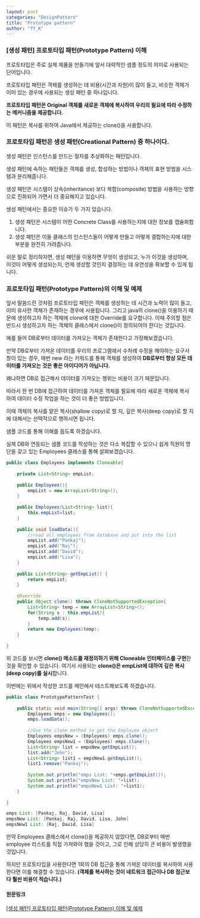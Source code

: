 ```yaml
---
layout: post
categories: "DesignPattern"
title: "Prototype pattern"
author: "TY_K"
---
```


### [생성 패턴] 프로토타입 패턴(Prototype Pattern) 이해

프로토타입은 주로 실제 제품을 만들기에 앞서 대략적인 샘플 정도의 의미로 사용되는 단어입니다.

프로토타입 패턴은 객체를 생성하는 데 비용(시간과 자원)이 많이 들고, 비슷한 객체가 이미 있는 경우에 사용되는 생성 패턴 중 하나입니다.

**프로토타입 패턴은 Original 객체를 새로운 객체에 복사하여 우리의 필요에 따라 수정하는 메커니즘을 제공합니다.**

이 패턴은 복사를 위하여 Java에서 제공하는 clone()을 사용합니다.

### 프로토타입 패턴은 생성 패턴(Creational Pattern) 중 하나이다.

생성 패턴은 인스턴스를 만드는 절차를 추상화하는 패턴입니다.

생성 패턴에 속하는 패턴들은 객체를 생성, 합성하는 방법이나 객체의 표현 방법을 시스템과 분리해줍니다.

생성 패턴은 시스템이 상속(inheritance) 보다 복합(composite) 방법을 사용하는 방향으로 진화되어 가면서 더 중요해지고 있습니다.

생성 패턴에서는 중요한 이슈가 두 가지 있습니다.

1. 생성 패턴은 시스템이 어떤 Concrete Class를 사용하는지에 대한 정보를 캡슐화합니다.
2. 생성 패턴은 이들 클래스의 인스턴스들이 어떻게 만들고 어떻게 결합하는지에 대한 부분을 완전히 가려줍니다.

쉬운 말로 정리하자면, 생성 패턴을 이용하면 무엇이 생성되고, 누가 이것을 생성하며, 이것이 어떻게 생성되는지, 언제 생성할 것인지 결정하는 데 유연성을 확보할 수 있게 됩니다.

### 프로토타입 패턴(Prototype Pattern)의 이해 및 예제

앞서 말씀드린 것처럼 프로토타입 패턴은 객체를 생성하는 데 시간과 노력이 많이 들고, 이미 유사한 객체가 존재하는 경우에 사용됩니다. 그리고 java의 clone()을 이용하기 때문에 생성하고자 하는 객체에 clone에 대한 Override를 요구합니다. 이때 주의할 점은 반드시 생성하고자 하는 객체의 클래스에서 clone()이 정의되어야 한다는 것입니다.

예를 들어 DB로부터 데이터를 가져오는 객체가 존재한다고 가정해보겠습니다.

만약 DB로부터 가져온 데이터를 우리의 프로그램에서 수차례 수정을 해야하는 요구사항이 있는 경우, 매번 new 라는 키워드를 통해 객체를 생성하여 **DB로부터 항상 모든 데이터를 가져오는 것은 좋은 아이디어가 아닙니다.**

왜냐하면 DB로 접근해서 데이터를 가져오는 행위는 비용이 크기 때문입니다.

따라서 한 번 DB에 접근하여 데이터를 가져온 객체를 필요에 따라 새로운 객체에 복사하여 데이터 수정 작업을 하는 것이 더 좋은 방법입니다.

이때 객체의 복사를 얕은 복사(shallow copy)로 할 지, 깊은 복사(deep copy)로 할 지에 대해서는 선택적으로 행하시면 됩니다.

샘플 코드를 통해 이해를 돕도록 하겠습니다.

실제 DB와 연동되는 샘플 코드를 작성하는 것은 다소 복잡할 수 있으니 쉽게 직원의 명단을 갖고 있는 Employees 클래스를 통해 살펴보겠습니다.

```java
public class Employees implements Cloneable{
 
    private List<String> empList;
	
    public Employees(){
        empList = new ArrayList<String>();
    }
	
    public Employees(List<String> list){
        this.empList=list;
    }
    
    public void loadData(){
        //read all employees from database and put into the list
        empList.add("Pankaj");
        empList.add("Raj");
        empList.add("David");
        empList.add("Lisa");
    }
	
    public List<String> getEmpList() {
        return empList;
    }
 
    @Override
    public Object clone() throws CloneNotSupportedException{
        List<String> temp = new ArrayList<String>();
        for(String s : this.empList){
            temp.add(s);
        }
        return new Employees(temp);
    }
	
}
```

위 코드를 보시면 **clone() 메소드를 재정의하기 위해 Cloneable 인터페이스를 구현**한 것을 확인할 수 있습니다. 여기서 사용되는 **clone()은 empList에 대하여 깊은 복사(deep copy)를 실시**합니다.

이번에는 위에서 작성한 코드를 메인에서 테스트해보도록 하겠습니다.

```java
public class PrototypePatternTest {
 
    public static void main(String[] args) throws CloneNotSupportedException {
        Employees emps = new Employees();
        emps.loadData();
		
        //Use the clone method to get the Employee object
        Employees empsNew = (Employees) emps.clone();
        Employees empsNew1 = (Employees) emps.clone();
        List<String> list = empsNew.getEmpList();
        list.add("John");
        List<String> list1 = empsNew1.getEmpList();
        list1.remove("Pankaj");
		
        System.out.println("emps List: "+emps.getEmpList());
        System.out.println("empsNew List: "+list);
        System.out.println("empsNew1 List: "+list1);
    }
 
}
```

```java
emps List: [Pankaj, Raj, David, Lisa]
empsNew List: [Pankaj, Raj, David, Lisa, John]
empsNew1 List: [Raj, David, Lisa]
```

만약 Employees 클래스에서 clone()을 제공하지 않았다면, DB로부터 매번 employee 리스트를 직접 가져와야 했을 것이고, 그로 인해 상당히 큰 비용이 발생했을 것입니다.

하지만 프로토타입을 사용한다면 1회의 DB 접근을 통해 가져온 데이터를 복사하여 사용한다면 이를 해결할 수 있습니다. **(객체를 복사하는 것이 네트워크 접근이나 DB 접근보다 훨씬 비용이 적습니다.)**

#### 원문링크

[[생성 패턴] 프로토타입 패턴(Prototype Pattern) 이해 및 예제][link1]

[link1]: https://readystory.tistory.com/122?category=822867 "link1"